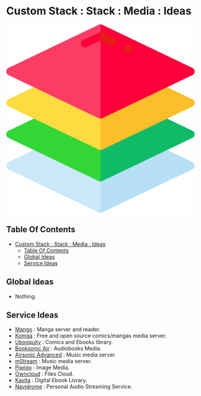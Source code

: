# Custom Stack : Stack : Media : Ideas

![Icon](../../../icon.png)

## Table Of Contents

- [Custom Stack : Stack : Media : Ideas](#custom-stack--stack--media--ideas)
  - [Table Of Contents](#table-of-contents)
  - [Global Ideas](#global-ideas)
  - [Service Ideas](#service-ideas)

## Global Ideas

- Nothing.

## Service Ideas

- [Mango](https://github.com/getmango/Mango) : Manga server and reader.
- [Komga](https://komga.org/) : Free and open source comics/mangas media server.
- [Ubooquity](https://vaemendis.net/ubooquity/) : Comics and Ebooks library.
- [Booksonic Air](http://booksonic.org/) : Audiobooks Media.
- [Airsonic Advanced](https://github.com/airsonic-advanced/airsonic-advanced) : Music media server.
- [mStream](https://mstream.io/) : Music media server.
- [Piwigo](http://piwigo.org/) : Image Media.
- [Owncloud](https://owncloud.com/) : Files Cloud.
- [Kavita](https://www.kavitareader.com/) : Digital Ebook Livrary.
- [Navidrome](https://www.navidrome.org/) : Personal Audio Streaming Service.
